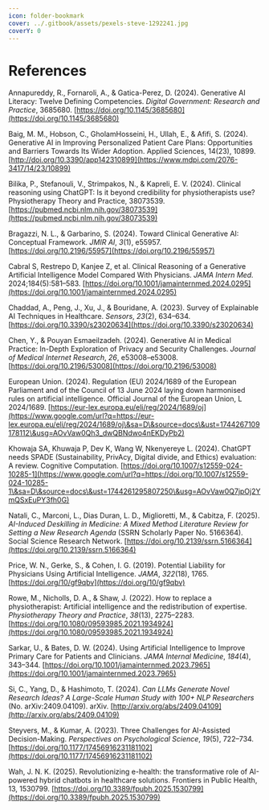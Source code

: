 ```yaml
---
icon: folder-bookmark
cover: ../.gitbook/assets/pexels-steve-1292241.jpg
coverY: 0
---
```


# References

Annapureddy, R., Fornaroli, A., & Gatica-Perez, D. (2024). Generative AI Literacy: Twelve Defining Competencies. _Digital Government: Research and Practice_, 3685680. [https://doi.org/10.1145/3685680](https://doi.org/10.1145/3685680)

Baig, M. M., Hobson, C., GholamHosseini, H., Ullah, E., & Afifi, S. (2024). Generative AI in Improving Personalized Patient Care Plans: Opportunities and Barriers Towards Its Wider Adoption. Applied Sciences, 14(23), 10899. [http://doi.org/10.3390/app142310899](https://www.mdpi.com/2076-3417/14/23/10899)

Bilika, P., Stefanouli, V., Strimpakos, N., & Kapreli, E. V. (2024). Clinical reasoning using ChatGPT: Is it beyond credibility for physiotherapists use? Physiotherapy Theory and Practice, 38073539. [https://pubmed.ncbi.nlm.nih.gov/38073539](https://pubmed.ncbi.nlm.nih.gov/38073539)

Bragazzi, N. L., & Garbarino, S. (2024). Toward Clinical Generative AI: Conceptual Framework. _JMIR AI_, _3_(1), e55957. [https://doi.org/10.2196/55957](https://doi.org/10.2196/55957)

Cabral S, Restrepo D, Kanjee Z, et al. Clinical Reasoning of a Generative Artificial Intelligence Model Compared With Physicians. _JAMA Intern Med._ 2024;184(5):581–583. [https://doi.org/10.1001/jamainternmed.2024.0295](https://doi.org/10.1001/jamainternmed.2024.0295)

Chaddad, A., Peng, J., Xu, J., & Bouridane, A. (2023). Survey of Explainable AI Techniques in Healthcare. _Sensors_, _23_(2), 634–634. [https://doi.org/10.3390/s23020634](https://doi.org/10.3390/s23020634)

Chen, Y., & Pouyan Esmaeilzadeh. (2024). Generative AI in Medical Practice: In-Depth Exploration of Privacy and Security Challenges. _Journal of Medical Internet Research_, _26_, e53008–e53008. [https://doi.org/10.2196/53008](https://doi.org/10.2196/53008)

European Union. (2024). Regulation (EU) 2024/1689 of the European Parliament and of the Council of 13 June 2024 laying down harmonised rules on artificial intelligence. Official Journal of the European Union, L 2024/1689. [https://eur-lex.europa.eu/eli/reg/2024/1689/oj](https://www.google.com/url?q=https://eur-lex.europa.eu/eli/reg/2024/1689/oj\&sa=D\&source=docs\&ust=1744267109178112\&usg=AOvVaw0Qh3_dwQBNdwo4nEKDyPb2)

Khowaja SA, Khuwaja P, Dev K, Wang W, Nkenyereye L. (2024). ChatGPT needs SPADE (Sustainability, PrivAcy, Digital divide, and Ethics) evaluation: A review. Cognitive Computation. [https://doi.org/10.1007/s12559-024-10285-1](https://www.google.com/url?q=https://doi.org/10.1007/s12559-024-10285-1\&sa=D\&source=docs\&ust=1744261295807250\&usg=AOvVaw0Q7jpOj2YmQSxEuPY3fh0G)

Natali, C., Marconi, L., Dias Duran, L. D., Miglioretti, M., & Cabitza, F. (2025). _AI-Induced Deskilling in Medicine: A Mixed Method Literature Review for Setting a New Research Agenda_ (SSRN Scholarly Paper No. 5166364). Social Science Research Network. [https://doi.org/10.2139/ssrn.5166364](https://doi.org/10.2139/ssrn.5166364)

Price, W. N., Gerke, S., & Cohen, I. G. (2019). Potential Liability for Physicians Using Artificial Intelligence. _JAMA_, _322_(18), 1765. [https://doi.org/10/gf9qbv](https://doi.org/10/gf9qbv)

Rowe, M., Nicholls, D. A., & Shaw, J. (2022). How to replace a physiotherapist: Artificial intelligence and the redistribution of expertise. _Physiotherapy Theory and Practice_, _38_(13), 2275–2283. [https://doi.org/10.1080/09593985.2021.1934924](https://doi.org/10.1080/09593985.2021.1934924)

Sarkar, U., & Bates, D. W. (2024). Using Artificial Intelligence to Improve Primary Care for Patients and Clinicians. _JAMA Internal Medicine_, _184_(4), 343–344. [https://doi.org/10.1001/jamainternmed.2023.7965](https://doi.org/10.1001/jamainternmed.2023.7965)

Si, C., Yang, D., & Hashimoto, T. (2024). _Can LLMs Generate Novel Research Ideas? A Large-Scale Human Study with 100+ NLP Researchers_ (No. arXiv:2409.04109). arXiv. [http://arxiv.org/abs/2409.04109](http://arxiv.org/abs/2409.04109)

Steyvers, M., & Kumar, A. (2023). Three Challenges for AI-Assisted Decision-Making. _Perspectives on Psychological Science_, _19_(5), 722–734. [https://doi.org/10.1177/17456916231181102](https://doi.org/10.1177/17456916231181102)

Wah, J. N. K. (2025). Revolutionizing e-health: the transformative role of AI-powered hybrid chatbots in healthcare solutions. Frontiers in Public Health, 13, 1530799. [https://doi.org/10.3389/fpubh.2025.1530799](https://doi.org/10.3389/fpubh.2025.1530799)
